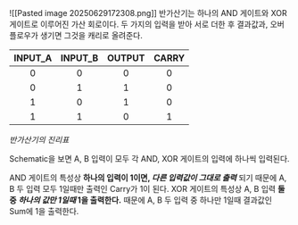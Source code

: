 
![[Pasted image 20250629172308.png]]
반가산기는 하나의 AND 게이트와 XOR 게이트로 이루어진 가산 회로이다.
두 가지의 입력을 받아 서로 더한 후 결과값과, 오버플로우가 생기면 그것을 캐리로 올려준다.

| **INPUT_A** | **INPUT_B** | **OUTPUT** | **CARRY** |
|:-----------:|:-----------:|:----------:|:---------:|
|      0      |      0      |     0      |     0     |
|      0      |      1      |     1      |     0     |
|      1      |      0      |     1      |     0     |
|      1      |      1      |     0      |     1     |
*반가산기의 진리표*

Schematic을 보면 A, B 입력이 모두 각 AND, XOR 게이트의 입력에 하나씩 입력된다.

AND 게이트의 특성상 **하나의 입력이 1이면, _다른 입력값이 그대로 출력_** 되기 때문에 A, B 두 입력 모두 1일때만 출력인 Carry가 1이 된다.
XOR 게이트의 특성상 A, B 입력 **둘 중 _하나의 값만 1일때_ 1을 출력한다.**
때문에 A, B 두 입력 중 하나만 1일때 결과값인 Sum에 1을 출력한다.
